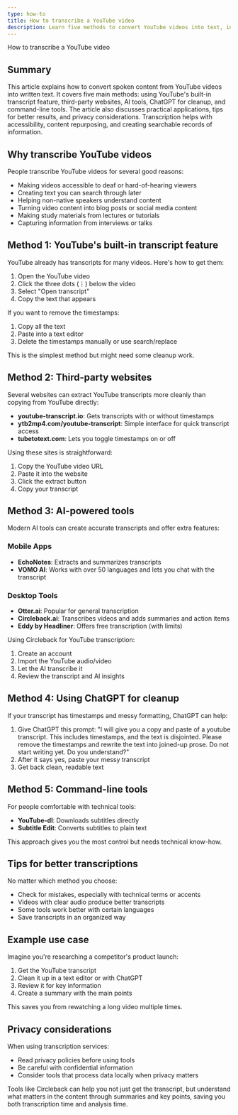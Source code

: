```yaml
---
type: how-to
title: How to transcribe a YouTube video
description: Learn five methods to convert YouTube videos into text, including built-in features, third-party websites, AI tools, ChatGPT cleanup, and command-line options.
---
```


How to transcribe a YouTube video

## Summary

This article explains how to convert spoken content from YouTube videos into written text. It covers five main methods: using YouTube's built-in transcript feature, third-party websites, AI tools, ChatGPT for cleanup, and command-line tools. The article also discusses practical applications, tips for better results, and privacy considerations. Transcription helps with accessibility, content repurposing, and creating searchable records of information.

## Why transcribe YouTube videos

People transcribe YouTube videos for several good reasons:

- Making videos accessible to deaf or hard-of-hearing viewers
- Creating text you can search through later
- Helping non-native speakers understand content
- Turning video content into blog posts or social media content
- Making study materials from lectures or tutorials
- Capturing information from interviews or talks

## Method 1: YouTube's built-in transcript feature

YouTube already has transcripts for many videos. Here's how to get them:

1. Open the YouTube video
2. Click the three dots (⋮) below the video
3. Select "Open transcript"
4. Copy the text that appears

If you want to remove the timestamps:

1. Copy all the text
2. Paste into a text editor
3. Delete the timestamps manually or use search/replace

This is the simplest method but might need some cleanup work.

## Method 2: Third-party websites

Several websites can extract YouTube transcripts more cleanly than copying from YouTube directly:

- **youtube-transcript.io**: Gets transcripts with or without timestamps
- **ytb2mp4.com/youtube-transcript**: Simple interface for quick transcript access
- **tubetotext.com**: Lets you toggle timestamps on or off

Using these sites is straightforward:

1. Copy the YouTube video URL
2. Paste it into the website
3. Click the extract button
4. Copy your transcript

## Method 3: AI-powered tools

Modern AI tools can create accurate transcripts and offer extra features:

### Mobile Apps
- **EchoNotes**: Extracts and summarizes transcripts
- **VOMO AI**: Works with over 50 languages and lets you chat with the transcript

### Desktop Tools
- **Otter.ai**: Popular for general transcription
- **Circleback.ai**: Transcribes videos and adds summaries and action items
- **Eddy by Headliner**: Offers free transcription (with limits)

Using Circleback for YouTube transcription:

1. Create an account
2. Import the YouTube audio/video
3. Let the AI transcribe it
4. Review the transcript and AI insights

## Method 4: Using ChatGPT for cleanup

If your transcript has timestamps and messy formatting, ChatGPT can help:

1. Give ChatGPT this prompt: "I will give you a copy and paste of a youtube transcript. This includes timestamps, and the text is disjointed. Please remove the timestamps and rewrite the text into joined-up prose. Do not start writing yet. Do you understand?"
2. After it says yes, paste your messy transcript
3. Get back clean, readable text

## Method 5: Command-line tools

For people comfortable with technical tools:

- **YouTube-dl**: Downloads subtitles directly
- **Subtitle Edit**: Converts subtitles to plain text

This approach gives you the most control but needs technical know-how.

## Tips for better transcriptions

No matter which method you choose:

- Check for mistakes, especially with technical terms or accents
- Videos with clear audio produce better transcripts
- Some tools work better with certain languages
- Save transcripts in an organized way

## Example use case

Imagine you're researching a competitor's product launch:

1. Get the YouTube transcript
2. Clean it up in a text editor or with ChatGPT
3. Review it for key information
4. Create a summary with the main points

This saves you from rewatching a long video multiple times.

## Privacy considerations

When using transcription services:

- Read privacy policies before using tools
- Be careful with confidential information
- Consider tools that process data locally when privacy matters

Tools like Circleback can help you not just get the transcript, but understand what matters in the content through summaries and key points, saving you both transcription time and analysis time.